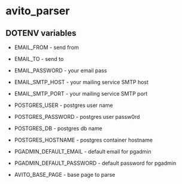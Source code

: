 # avito_parser

## DOTENV variables
- EMAIL_FROM - send from
- EMAIL_TO - send to
- EMAIL_PASSWORD - your email pass
- EMAIL_SMTP_HOST - your mailing service SMTP host
- EMAIL_SMTP_PORT - your mailing service SMTP port

- POSTGRES_USER - postgres user name
- POSTGRES_PASSWORD - postgres user passw0rd
- POSTGRES_DB - postgres db name
- POSTGRES_HOSTNAME - postgres container hostname

- PGADMIN_DEFAULT_EMAIL - default email for pgadmin
- PGADMIN_DEFAULT_PASSWORD - default password for pgadmin

- AVITO_BASE_PAGE - base page to parse